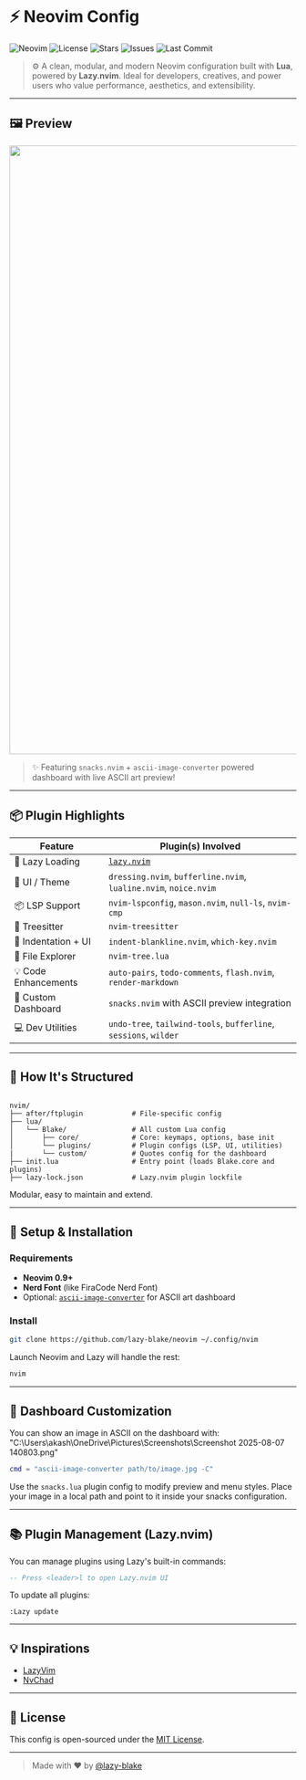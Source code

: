 # ⚡ Neovim Config

![Neovim](https://img.shields.io/badge/Neovim-0.10+-57A143?style=for-the-badge&logo=neovim&logoColor=white)
![License](https://img.shields.io/github/license/lazy-blake/neovim?style=for-the-badge)
![Stars](https://img.shields.io/github/stars/lazy-blake/neovim?style=for-the-badge)
![Issues](https://img.shields.io/github/issues/lazy-blake/neovim?style=for-the-badge)
![Last Commit](https://img.shields.io/github/last-commit/lazy-blake/neovim?style=for-the-badge)

> ⚙️ A clean, modular, and modern Neovim configuration built with **Lua**, powered by **Lazy.nvim**. Ideal for developers, creatives, and power users who value performance, aesthetics, and extensibility.

---

## 🖼️ Preview

<p align="center">
  <img width="1911" height="1067" alt="Screenshot 2025-08-12 133236" src="https://github.com/user-attachments/assets/e2807a33-836a-476d-8a6c-5cef151ba960" />
</p>

> ✨ Featuring `snacks.nvim` + `ascii-image-converter` powered dashboard with live ASCII art preview!

---

## 📦 Plugin Highlights

| Feature              | Plugin(s) Involved                                                |
| -------------------- | ----------------------------------------------------------------- |
| 🚀 Lazy Loading      | [`lazy.nvim`](https://github.com/folke/lazy.nvim)                 |
| 🎨 UI / Theme        | `dressing.nvim`, `bufferline.nvim`, `lualine.nvim`, `noice.nvim`  |
| 📦 LSP Support       | `nvim-lspconfig`, `mason.nvim`, `null-ls`, `nvim-cmp`             |
| 🧠 Treesitter        | `nvim-treesitter`                                                 |
| 🌈 Indentation + UI  | `indent-blankline.nvim`, `which-key.nvim`                         |
| 📁 File Explorer     | `nvim-tree.lua`                                                   |
| 💡 Code Enhancements | `auto-pairs`, `todo-comments`, `flash.nvim`, `render-markdown`    |
| 🎨 Custom Dashboard  | `snacks.nvim` with ASCII preview integration                      |
| 💻 Dev Utilities     | `undo-tree`, `tailwind-tools`, `bufferline`, `sessions`, `wilder` |

---

## 🧠 How It's Structured

```

nvim/
├── after/ftplugin            # File-specific config
├── lua/
│   └── Blake/                # All custom Lua config
│       ├── core/             # Core: keymaps, options, base init
│       └── plugins/          # Plugin configs (LSP, UI, utilities)
|       └── custom/           # Quotes config for the dashboard
├── init.lua                  # Entry point (loads Blake.core and plugins)
├── lazy-lock.json            # Lazy.nvim plugin lockfile

```

Modular, easy to maintain and extend.

---

## 🚀 Setup & Installation

### Requirements

- **Neovim 0.9+**
- **Nerd Font** (like FiraCode Nerd Font)
- Optional: [`ascii-image-converter`](https://github.com/TheZoraiz/ascii-image-converter) for ASCII art dashboard

### Install

```bash
git clone https://github.com/lazy-blake/neovim ~/.config/nvim
```

Launch Neovim and Lazy will handle the rest:

```bash
nvim
```

---

## 📸 Dashboard Customization

You can show an image in ASCII on the dashboard with:
"C:\Users\akash\OneDrive\Pictures\Screenshots\Screenshot 2025-08-07 140803.png"

```lua
cmd = "ascii-image-converter path/to/image.jpg -C"
```

Use the `snacks.lua` plugin config to modify preview and menu styles. Place your image in a local path and point to it inside your snacks configuration.

---

## 📚 Plugin Management (Lazy.nvim)

You can manage plugins using Lazy's built-in commands:

```lua
-- Press <leader>l to open Lazy.nvim UI
```

To update all plugins:

```
:Lazy update
```

---

## 💡 Inspirations

- [LazyVim](https://github.com/LazyVim/LazyVim)
- [NvChad](https://github.com/NvChad/NvChad)

---

## 📝 License

This config is open-sourced under the [MIT License](LICENSE).

---

> Made with ❤️ by [@lazy-blake](https://github.com/lazy-blake)
